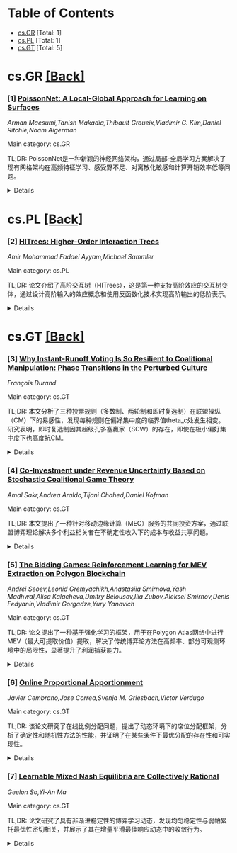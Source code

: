 <div id=toc></div>

# Table of Contents

- [cs.GR](#cs.GR) [Total: 1]
- [cs.PL](#cs.PL) [Total: 1]
- [cs.GT](#cs.GT) [Total: 5]


<div id='cs.GR'></div>

# cs.GR [[Back]](#toc)

### [1] [PoissonNet: A Local-Global Approach for Learning on Surfaces](https://arxiv.org/abs/2510.14146)
*Arman Maesumi,Tanish Makadia,Thibault Groueix,Vladimir G. Kim,Daniel Ritchie,Noam Aigerman*

Main category: cs.GR

TL;DR: PoissonNet是一种新颖的神经网络架构，通过局部-全局学习方案解决了现有网格架构在高频特征学习、感受野不足、对离散化敏感和计算开销效率低等问题。


<details>
  <summary>Details</summary>
Motivation: 现有网络架构在学习网格时存在多种问题，如高频特征学习困难、感受野不足、对离散化敏感以及计算开销效率低。PoissonNet通过局部-全局学习方法解决了这些问题。

Method: PoissonNet采用Poisson方程作为特征传播的主要机制，通过在网格的梯度域应用学习的局部特征变换，然后求解Poisson系统来实现全局特征更新。

Result: PoissonNet在高频特征学习和全局感受野方面表现出色，计算效率高，并且在语义分割和动画曲面参数化等实验中取得了最先进的结果。

Conclusion: PoissonNet在网格学习中表现出卓越的性能，特别是在学习变形任务中，显著优于现有的表面学习方法。

Abstract: Many network architectures exist for learning on meshes, yet their
constructions entail delicate trade-offs between difficulty learning
high-frequency features, insufficient receptive field, sensitivity to
discretization, and inefficient computational overhead. Drawing from classic
local-global approaches in mesh processing, we introduce PoissonNet, a novel
neural architecture that overcomes all of these deficiencies by formulating a
local-global learning scheme, which uses Poisson's equation as the primary
mechanism for feature propagation. Our core network block is simple; we apply
learned local feature transformations in the gradient domain of the mesh, then
solve a Poisson system to propagate scalar feature updates across the surface
globally. Our local-global learning framework preserves the features's full
frequency spectrum and provides a truly global receptive field, while remaining
agnostic to mesh triangulation. Our construction is efficient, requiring far
less compute overhead than comparable methods, which enables scalability --
both in the size of our datasets, and the size of individual training samples.
These qualities are validated on various experiments where, compared to
previous intrinsic architectures, we attain state-of-the-art performance on
semantic segmentation and parameterizing highly-detailed animated surfaces.
Finally, as a central application of PoissonNet, we show its ability to learn
deformations, significantly outperforming state-of-the-art architectures that
learn on surfaces.

</details>


<div id='cs.PL'></div>

# cs.PL [[Back]](#toc)

### [2] [HITrees: Higher-Order Interaction Trees](https://arxiv.org/abs/2510.14558)
*Amir Mohammad Fadaei Ayyam,Michael Sammler*

Main category: cs.PL

TL;DR: 论文介绍了高阶交互树（HITrees），这是第一种支持高阶效应的交互树变体，通过设计高阶输入的效应概念和使用反函数化技术实现高阶输出的低阶表示。


<details>
  <summary>Details</summary>
Motivation: 当前交互树的效应概念不支持高阶效应（如并行组合和call/cc），而这些效应对复杂语义建模至关重要。

Method: 提出高阶交互树（HITrees），通过设计高阶输入的效应概念和使用反函数化技术实现高阶输出的低阶表示，并在Lean证明助手中实现。

Result: HITrees成功支持高阶效应，并提供了两种解释（状态转移系统和单子程序），应用于具有并行组合和call/cc的语言语义定义。

Conclusion: HITrees为解决高阶效应建模问题提供了有效的解决方案，展示了其在复杂语义定义中的表达能力和实用性。

Abstract: Recent years have witnessed the rise of compositional semantics as a
foundation for formal verification of complex systems. In particular,
interaction trees have emerged as a popular denotational semantics. Interaction
trees achieve compositionality by providing a reusable library of effects.
However, their notion of effects does not support higher-order effects, i.e.,
effects that take or return monadic computations. Such effects are essential to
model complex semantic features like parallel composition and call/cc.
  We introduce Higher-Order Interaction Trees (HITrees), the first variant of
interaction trees to support higher-order effects in a non-guarded type theory.
HITrees accomplish this through two key techniques: first, by designing the
notion of effects such that the fixpoints of effects with higher-order input
can be expressed as inductive types inside the type theory; and second, using
defunctionalization to encode higher-order outputs into a first-order
representation. We implement HITrees in the Lean proof assistant, accompanied
by a comprehensive library of effects including concurrency, recursion, and
call/cc. Furthermore, we provide two interpretations of HITrees, as state
transition systems and as monadic programs. To demonstrate the expressiveness
of HITrees, we apply them to define the semantics of a language with parallel
composition and call/cc.

</details>


<div id='cs.GT'></div>

# cs.GT [[Back]](#toc)

### [3] [Why Instant-Runoff Voting Is So Resilient to Coalitional Manipulation: Phase Transitions in the Perturbed Culture](https://arxiv.org/abs/2510.14450)
*François Durand*

Main category: cs.GT

TL;DR: 本文分析了三种投票规则（多数制、两轮制和即时复选制）在联盟操纵（CM）下的易感性，发现每种规则在偏好集中度的临界值theta_c处发生相变。研究表明，即时复选制因其超级孔多塞赢家（SCW）的存在，即使在极小偏好集中度下也高度抗CM。


<details>
  <summary>Details</summary>
Motivation: 先前研究表明即时复选制（IRV）对联盟操纵（CM）高度抵抗，但其理论原因尚不明确。本文旨在填补这一空白，分析三种主要投票规则在偏好扰动模型中对CM的易感性。

Method: 在偏好扰动模型（Perturbed Culture model）中，分析了多数制、两轮制和即时复选制对CM的易感性，并引入超级孔多塞赢家（SCW）概念。

Result: 研究发现，每种投票规则在偏好集中度的临界值theta_c处发生相变：对于大型选民群体，CM概率在theta_c以下指数收敛于1，theta_c以上则收敛于0。IRV的theta_c=0，表明其对CM高度抵抗。

Conclusion: 超级孔多塞赢家（SCW）的存在是即时复选制抵抗联盟操纵的关键因素。研究结果表明，IRV即使在极小偏好集中度下也能有效抵抗CM。

Abstract: Previous studies have shown that Instant-Runoff Voting (IRV) is highly
resistant to coalitional manipulation (CM), though the theoretical reasons for
this remain unclear. To address this gap, we analyze the susceptibility to CM
of three major voting rules-Plurality, Two-Round System, and IRV-within the
Perturbed Culture model. Our findings reveal that each rule undergoes a phase
transition at a critical value theta\_c of the concentration of preferences:
the probability of CM for large electorates converges exponentially fast to 1
below theta\_c and to 0 above theta\_c. We introduce the Super Condorcet Winner
(SCW), showing that its presence is a key factor of IRV's resistance to
coalitional manipulation, both theoretically and empirically. Notably, we use
this notion to prove that for IRV, theta\_c = 0, making it resistant to CM with
even minimal preference concentration.

</details>


### [4] [Co-Investment under Revenue Uncertainty Based on Stochastic Coalitional Game Theory](https://arxiv.org/abs/2510.14555)
*Amal Sakr,Andrea Araldo,Tijani Chahed,Daniel Kofman*

Main category: cs.GT

TL;DR: 本文提出了一种针对移动边缘计算（MEC）服务的共同投资方案，通过联盟博弈理论解决多个利益相关者在不确定性收入下的成本与收益共享问题。


<details>
  <summary>Details</summary>
Motivation: MEC服务的大规模部署需要多方投资，单一利益相关者难以承担，因此需要设计一种共同投资方案以保证联盟的稳定性和盈利性。

Method: 采用随机联盟博弈理论，结合鲁棒博弈理论，提出了一种新颖的框架，分析了联盟在收入不确定情况下的稳定性与盈利性。

Result: 数值结果表明，当服务提供商的收入相似且投资周期足够长时，联盟的稳定性概率较高；而在收入高度波动时，联盟仍可能盈利。

Conclusion: 研究表明，共同投资方案在多种收入情况下是可行的，尤其在长期投资和收入相似的情况下，联盟稳定性较高。

Abstract: The introduction of new services, such as Mobile Edge Computing (MEC),
requires a massive investment that cannot be assumed by a single stakeholder,
for instance the Infrastructure Provider (InP). Service Providers (SPs) however
also have an interest in the deployment of such services. We hence propose a
co-investment scheme in which all stakeholders, i.e., the InP and the SPs, form
the so-called grand coalition composed of all the stakeholders with the aim of
sharing costs and revenues and maximizing their payoffs. The challenge comes
from the fact that future revenues are uncertain. We devise in this case a
novel stochastic coalitional game formulation which builds upon robust game
theory and derive a lower bound on the probability of the stability of the
grand coalition, wherein no player can be better off outside of it. In the
presence of some correlated fluctuations of revenues however, stability can be
too conservative. In this case, we make use also of profitability, in which
payoffs of players are non-negative, as a necessary condition for
co-investment. The proposed framework is showcased for MEC deployment, where
computational resources need to be deployed in nodes at the edge of a
telecommunication network. Numerical results show high lower bound on the
probability of stability when the SPs' revenues are of similar magnitude and
the investment period is sufficiently long, even with high levels of
uncertainty. In the case where revenues are highly variable however, the lower
bound on stability can be trivially low whereas co-investment is still
profitable.

</details>


### [5] [The Bidding Games: Reinforcement Learning for MEV Extraction on Polygon Blockchain](https://arxiv.org/abs/2510.14642)
*Andrei Seoev,Leonid Gremyachikh,Anastasiia Smirnova,Yash Madhwal,Alisa Kalacheva,Dmitry Belousov,Ilia Zubov,Aleksei Smirnov,Denis Fedyanin,Vladimir Gorgadze,Yury Yanovich*

Main category: cs.GT

TL;DR: 论文提出了一种基于强化学习的框架，用于在Polygon Atlas网络中进行MEV（最大可提取价值）提取，解决了传统博弈论方法在高频率、部分可观测环境中的局限性，显著提升了利润捕获能力。


<details>
  <summary>Details</summary>
Motivation: 区块链网络中，交易块的战略排序已成为利润提取的重要来源（MEV）。从公开竞价转向密封竞拍机制（如Polygon Atlas）减少了网络拥堵，但也引入了在高频率、部分可观测环境中制定最优竞标策略的挑战。传统博弈论方法在此环境下效果不佳。

Method: 论文提出了一个强化学习框架，包括：（1）模拟环境，精准建模Arbitrage机会的随机性和拍卖竞争；（2）基于PPO的实时竞标代理，能够在连续动作空间中自适应制定策略；（3）历史条件代理的实证验证。

Result: 实证结果表明，该历史条件代理在与现有搜索者共存时捕获了49%的可用利润，替代市场领导者时捕获了81%，显著优于静态竞标策略。

Conclusion: 研究表明，在高频率MEV环境中，强化学习方法提供了传统优化方法无法实现的显著优势，为工业参与者和协议设计者提供了直接价值。

Abstract: In blockchain networks, the strategic ordering of transactions within blocks
has emerged as a significant source of profit extraction, known as Maximal
Extractable Value (MEV). The transition from spam-based Priority Gas Auctions
to structured auction mechanisms like Polygon Atlas has transformed MEV
extraction from public bidding wars into sealed-bid competitions under extreme
time constraints. While this shift reduces network congestion, it introduces
complex strategic challenges where searchers must make optimal bidding
decisions within a sub-second window without knowledge of competitor behavior
or presence. Traditional game-theoretic approaches struggle in this
high-frequency, partially observable environment due to their reliance on
complete information and static equilibrium assumptions. We present a
reinforcement learning framework for MEV extraction on Polygon Atlas and make
three contributions: (1) A novel simulation environment that accurately models
the stochastic arrival of arbitrage opportunities and probabilistic competition
in Atlas auctions; (2) A PPO-based bidding agent optimized for real-time
constraints, capable of adaptive strategy formulation in continuous action
spaces while maintaining production-ready inference speeds; (3) Empirical
validation demonstrating our history-conditioned agent captures 49\% of
available profits when deployed alongside existing searchers and 81\% when
replacing the market leader, significantly outperforming static bidding
strategies. Our work establishes that reinforcement learning provides a
critical advantage in high-frequency MEV environments where traditional
optimization methods fail, offering immediate value for industrial participants
and protocol designers alike.

</details>


### [6] [Online Proportional Apportionment](https://arxiv.org/abs/2510.14752)
*Javier Cembrano,Jose Correa,Svenja M. Griesbach,Victor Verdugo*

Main category: cs.GT

TL;DR: 该论文研究了在线比例分配问题，提出了动态环境下的席位分配框架，分析了确定性和随机性方法的性能，并证明了在某些条件下最优分配的存在性和可实现性。


<details>
  <summary>Details</summary>
Motivation: 传统的立法机构席位分配问题通常被视为一次性过程，忽略了动态因素的影响。然而，在许多实际场景中，动态因素起着重要作用。因此，本文旨在探索在线环境下的比例分配问题。

Method: 论文引入了在线比例分配的框架，其中时间离散，n个政党在每个时间步获得一定的票数份额。在线算法需要在每个时间步不可撤销地分配一定数量的席位，确保每个政党的累积席位与其累积份额接近。研究了确定性和随机性分配方法，并分析其性能。

Result: 对于确定性方法，论文证明了最坏情况下累积席位与累积份额的偏差下限为O(n)，并且贪婪方法可以达到这一最优界限。对于随机性方法，证明了在n≤3时可以实现全局配额和期望比例分配的混合方法。

Conclusion: 研究表明，动态环境下的席位分配问题可以通过确定性和随机性方法得到有效解决，尤其是在n≤3的情况下，可以通过随机化方法实现更优的分配结果。

Abstract: Traditionally, the problem of apportioning the seats of a legislative body
has been viewed as a one-shot process with no dynamic considerations. While
this approach is reasonable for some settings, dynamic aspects play an
important role in many others. We initiate the study of apportionment problems
in an online setting. Specifically, we introduce a framework for proportional
apportionment with no information about the future. In this model, time is
discrete and there are $n$ parties that receive a certain share of the votes at
each time step. An online algorithm needs to irrevocably assign a prescribed
number of seats at each time, ensuring that each party receives its fractional
share rounded up or down, and that the cumulative number of seats allocated to
each party remains close to its cumulative share up to that time.
  We study deterministic and randomized online apportionment methods. For
deterministic methods, we construct a family of adversarial instances that
yield a lower bound, linear in $n$, on the worst-case deviation between the
seats allocated to a party and its cumulative share. We show that this bound is
best possible and is matched by a natural greedy method. As a consequence, a
method guaranteeing that the cumulative number of seats assigned to each party
up to any step equals its cumulative share rounded up or down (global quota)
exists if and only if $n\leq 3$. Then, we turn to randomized allocations and
show that, for $n\leq 3$, we can randomize over methods satisfying global quota
with the additional guarantee that each party receives, in expectation, its
proportional share in every step. Our proof is constructive: Any method
satisfying these properties can be obtained from a flow on a recursively
constructed network. We showcase the applicability of our results to obtain
approximate solutions in the context of online dependent rounding procedures.

</details>


### [7] [Learnable Mixed Nash Equilibria are Collectively Rational](https://arxiv.org/abs/2510.14907)
*Geelon So,Yi-An Ma*

Main category: cs.GT

TL;DR: 论文研究了具有非渐进稳定性的博弈学习动态，发现均匀稳定性与弱帕累托最优性密切相关，并展示了其在增量平滑最佳响应动态中的收敛行为。


<details>
  <summary>Details</summary>
Motivation: 研究的动机是探讨博弈学习中非渐进稳定性动态的性质及其与集体理性的联系，特别是在混合纳什均衡的情境下。

Method: 通过均匀稳定性的概念，结合非退化条件和战略等价性分析，探讨了混合均衡的稳定性和帕累托最优性的关系。

Result: 研究发现，如果混合均衡不是均匀稳定的，则其不具有弱帕累托最优性；反之，若均衡局部均匀稳定，则必须满足弱帕累托最优性。此外，均匀稳定性决定了增量平滑最佳响应动态的收敛行为。

Conclusion: 研究表明，混合纳什均衡附近的个体效用追求行为可以导致集体理性，这与严格均衡附近的动态行为不同。

Abstract: We extend the study of learning in games to dynamics that exhibit
non-asymptotic stability. We do so through the notion of uniform stability,
which is concerned with equilibria of individually utility-seeking dynamics.
Perhaps surprisingly, it turns out to be closely connected to economic
properties of collective rationality. Under mild non-degeneracy conditions and
up to strategic equivalence, if a mixed equilibrium is not uniformly stable,
then it is not weakly Pareto optimal: there is a way for all players to improve
by jointly deviating from the equilibrium. On the other hand, if it is locally
uniformly stable, then the equilibrium must be weakly Pareto optimal. Moreover,
we show that uniform stability determines the last-iterate convergence behavior
for the family of incremental smoothed best-response dynamics, used to model
individual and corporate behaviors in the markets. Unlike dynamics around
strict equilibria, which can stabilize to socially-inefficient solutions,
individually utility-seeking behaviors near mixed Nash equilibria lead to
collective rationality.

</details>
